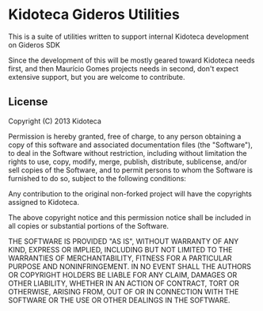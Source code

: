 Kidoteca Gideros Utilities
==========================

This is a suite of utilities written to support internal Kidoteca development on Gideros SDK

Since the development of this will be mostly geared toward Kidoteca needs first, and then Maurício Gomes projects needs in second, don't expect extensive support, but you are welcome to contribute.

## License ##

Copyright (C) 2013 Kidoteca


Permission is hereby granted, free of charge, to any person obtaining a copy of this software and associated documentation files (the "Software"), to deal in the Software without restriction, including without limitation the rights to use, copy, modify, merge, publish, distribute, sublicense, and/or sell copies of the Software, and to permit persons to whom the Software is furnished to do so, subject to the following conditions:

Any contribution to the original non-forked project will have the copyrights assigned to Kidoteca.

The above copyright notice and this permission notice shall be included in all copies or substantial portions of the Software.

THE SOFTWARE IS PROVIDED "AS IS", WITHOUT WARRANTY OF ANY KIND, EXPRESS OR IMPLIED, INCLUDING BUT NOT LIMITED TO THE WARRANTIES OF MERCHANTABILITY, FITNESS FOR A PARTICULAR PURPOSE AND NONINFRINGEMENT. IN NO EVENT SHALL THE AUTHORS OR COPYRIGHT HOLDERS BE LIABLE FOR ANY CLAIM, DAMAGES OR OTHER LIABILITY, WHETHER IN AN ACTION OF CONTRACT, TORT OR OTHERWISE, ARISING FROM, OUT OF OR IN CONNECTION WITH THE SOFTWARE OR THE USE OR OTHER DEALINGS IN THE SOFTWARE.
